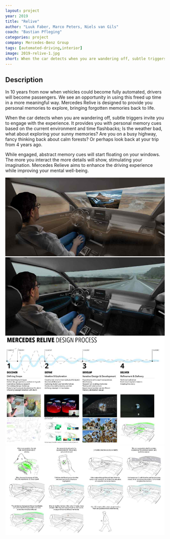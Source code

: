 ```yaml
---
layout: project
year: 2019
title: "Relive"
author: "Luuk Faber, Marco Peters, Niels van Gils"
coach: "Bastian Pfleging"
categories: project
company: Mercedes-Benz Group
tags: [automated-driving,interior]
image: 2019-relive-1.jpg
short: When the car detects when you are wandering off, subtle triggers invite you to engage with the experience.
---
```


## Description
In 10 years from now when vehicles could become fully automated, drivers will become passengers. We see an opportunity in using this freed up time in a more meaningful way. Mercedes Relive is designed to provide you personal memories to explore, bringing forgotten memories back to life.

When the car detects when you are wandering off, subtle triggers invite you to engage with the experience. It provides you with personal memory cues based on the current environment and time flashbacks; Is the weather bad, what about exploring your sunny memories? Are you on a busy highway, fancy thinking back about calm forests? Or perhaps look back at your trip from 4 years ago.

While engaged, abstract memory cues will start floating on your windows. The more you interact the more details will show, stimulating your imagination. Mercedes Relieve aims to enhance the driving experience while improving your mental well-being.

<div class="project-image">
  <img src="/assets/img/2019-relive-2.jpg">
</div>
<div class="project-image">
  <img src="/assets/img/2019-relive-3.jpg">
</div>
<div class="project-image">
  <img src="/assets/img/2019-relive-4.jpg">
</div>
<div class="project-image">
  <img src="/assets/img/2019-relive-5.jpg">
</div>